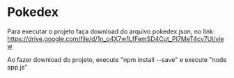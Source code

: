 # Pokedex

Para executar o projeto faça download do arquivo pokedex.json, no link: https://drive.google.com/file/d/1n_o4X7w1LfFemSD4Cut_PI7MeT4cv7Ul/view

Ao fazer download do projeto, execute "npm install --save" e execute "node app.js"
